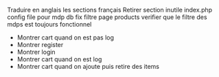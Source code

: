Traduire en anglais les sections français
Retirer section inutile index.php
config file pour mdp db
fix filtre page products
verifier que le filtre des mdps est toujours fonctionnel


- Montrer cart quand on est pas log
- Montrer register
- Montrer login
- Montrer cart quand on est log
- Montrer cart quand on ajoute puis retire des items



